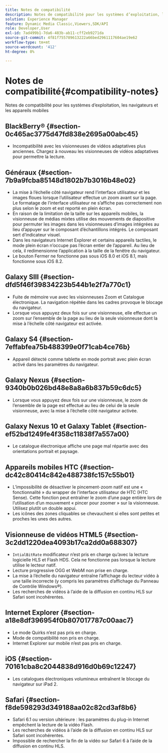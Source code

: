 ```yaml
---
title: Notes de compatibilité
description: Notes de compatibilité pour les systèmes d’exploitation, les navigateurs et les appareils mobiles
solution: Experience Manager
feature: Dynamic Media Classic,Viewers,SDK/API
role: Developer,User
exl-id: 7ad499b1-7da6-483b-ab11-cff2eb9271da
source-git-commit: 4f81f755789613222a66bed2961117604ae19e62
workflow-type: tm+mt
source-wordcount: '412'
ht-degree: 0%

---
```


# Notes de compatibilité{#compatibility-notes}

<!-- Updated April 06, 2021 from https://wiki.corp.adobe.com/pages/viewpage.action?spaceKey=scene7qa&title=s7Viewers%2C+S7SDK%2C+S7OnDemand+Release+Notes - Contact is Sasha -->

Notes de compatibilité pour les systèmes d’exploitation, les navigateurs et les appareils mobiles

## BlackBerry® {#section-0c465ac3775d47fd838e2695a00abc45}

* Incompatibilité avec les visionneuses de vidéos adaptatives plus anciennes. Chargez à nouveau les visionneuses de vidéos adaptatives pour permettre la lecture.

## Généraux {#section-7b9a9fcba85148d1802b7b3016b48e02}

* La mise à l’échelle côté navigateur rend l’interface utilisateur et les images floues lorsque l’utilisateur effectue un zoom avant sur la page. Le formatage de l’interface utilisateur ne s’affiche pas correctement non plus selon le zoom et est reporté en plein écran.
* En raison de la limitation de la taille sur les appareils mobiles, la visionneuse de médias mixtes utilise des mouvements de diapositive pour permuter les images dans les visionneuses d’images intégrées au lieu d’appuyer sur le composant d’échantillons intégrés. Le composant sert d’indicateur visuel.
* Dans les navigateurs Internet Explorer et certains appareils tactiles, le mode plein écran n’occupe pas l’écran entier de l’appareil. Au lieu de cela, il redimensionne l’application à la taille de la fenêtre du navigateur.
* Le bouton Fermer ne fonctionne pas sous iOS 8.0 et iOS 8.1, mais fonctionne sous iOS 8.2.

## Galaxy SIII {#section-dfd5f46f39834223b544b1e2f7a770c1}

* Fuite de mémoire vue avec les visionneuses Zoom et Catalogue électronique. La navigation répétée dans les cadres provoque le blocage du navigateur.
* Lorsque vous appuyez deux fois sur une visionneuse, elle effectue un zoom sur l’ensemble de la page au lieu de la seule visionneuse dont la mise à l’échelle côté navigateur est activée.

## Galaxy S4 {#section-7effabfea75b488399e0f71cab4ce76b}

* Appareil détecté comme tablette en mode portrait avec plein écran activé dans les paramètres du navigateur.

## Galaxy Nexus {#section-9340b0b026bd48e8a8a6b837b59c6dc5}

* Lorsque vous appuyez deux fois sur une visionneuse, le zoom de l’ensemble de la page est effectué au lieu de celui de la seule visionneuse, avec la mise à l’échelle côté navigateur activée.

## Galaxy Nexus 10 et Galaxy Tablet {#section-ef52bd1249fe4f358c11838f7a557a00}

* Le catalogue électronique affiche une page mal répartie avec des orientations portrait et paysage.

## Appareils mobiles HTC {#section-dc42c80414c842e488738fc157c55b01}

* L’impossibilité de désactiver le pincement-zoom natif est une « fonctionnalité » du wrapper de l’interface utilisateur de HTC (HTC Sense). Cette fonction peut entraîner le zoom d’une page entière lors de l’utilisation d’un mouvement « pincer pour zoomer » sur la visionneuse. Utilisez plutôt un double appui.
* Les icônes des zones cliquables se chevauchent si elles sont petites et proches les unes des autres.

## Visionneuse de vidéos HTML5 {#section-3c2dd1220dea4093b17ca2dd0a688307}

* `IntialBitRate` modificateur n’est pris en charge qu’avec la lecture logicielle HLS et Flash HDS. Cela ne fonctionne pas lorsque la lecture utilise le lecteur natif.
* Lecture progressive OGG et WebM non prise en charge.
* La mise à l’échelle du navigateur entraîne l’affichage du lecteur vidéo à une taille incorrecte (y compris les paramètres d’affichage du Panneau de Contrôle Windows®).
* Les recherches de vidéos à l’aide de la diffusion en continu HLS sur Safari sont incohérentes.

## Internet Explorer {#section-a18e8df396954f0b807017787c00aac7}

* Le mode Quirks n’est pas pris en charge.
* Mode de compatibilité non pris en charge.
* Internet Explorer sur mobile n’est pas pris en charge.

## iOS {#section-70161cba8c2044838d916d0b69c12247}

* Les catalogues électroniques volumineux entraînent le blocage du navigateur sur iPad 2.

## Safari {#section-f8de598293d349188aa02c82cd3af8b6}

* Safari 6.1 ou version ultérieure : les paramètres du plug-in Internet empêchent la lecture de la vidéo Flash.
* Les recherches de vidéos à l’aide de la diffusion en continu HLS sur Safari sont incohérentes.
* Impossible de rechercher la fin de la vidéo sur Safari 6 à l’aide de la diffusion en continu HLS.
